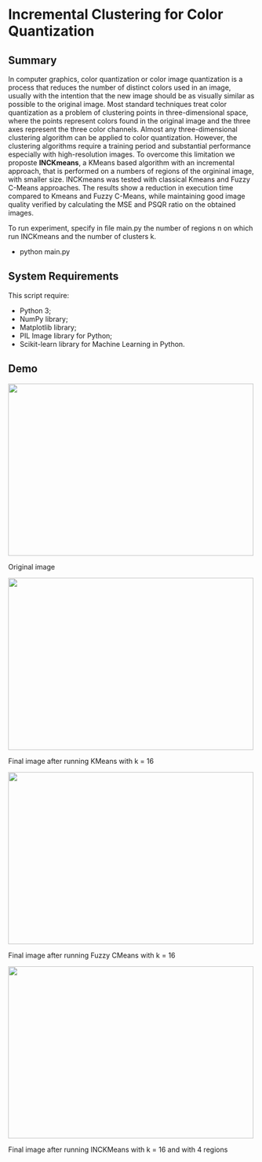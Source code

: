 # Incremental Clustering for Color Quantization #

## Summary ##
In computer graphics, color quantization or color image quantization is a process that reduces the number of distinct colors used in an image, 
usually with the intention that the new image should be as visually similar as possible to the original image. 
Most standard techniques treat color quantization as a problem of clustering points in three-dimensional space, where the points represent colors 
found in the original image and the three axes represent the three color channels. Almost any three-dimensional clustering algorithm can be applied 
to color quantization. 
However, the clustering algorithms require a training period and substantial performance especially with high-resolution images. 
To overcome this limitation we proposte **INCKmeans**, a KMeans based algorithm with an incremental approach, that is performed on a numbers of regions of the orgininal image,
with smaller size.
INCKmeans was tested with classical Kmeans and Fuzzy C-Means approaches. The results show a reduction in execution time compared to Kmeans and Fuzzy C-Means,
while maintaining good image quality verified by calculating the MSE and PSQR ratio on the obtained images.

To run experiment, specify in file main.py the number of regions n on which run INCKmeans and the number of clusters k.

* python main.py 

## System Requirements ##
This script require:
* Python 3;
* NumPy library;
* Matplotlib library;
* PIL Image library for Python;
* Scikit-learn library for Machine Learning in Python.

## Demo ##
<div>
    <img src="https://github.com/nicoladileo/INCKmeans/img/lena.jpg" align="center" height="350" width="500">
    <p>Original image</p>
</div>
<div>
    <img src="https://github.com/nicoladileo/INCKmeans/output/classick16lena.jpg" align="center" height="350" width="500">
    <p>Final image after running KMeans with k = 16</p>
</div>
<div>
    <img src="https://github.com/nicoladileo/INCKmeans/output/fuzzyk16lena.jpg" align="center" height="350" width="500">
    <p>Final image after running Fuzzy CMeans with k = 16</p>
</div>
<div>
    <img src="https://github.com/nicoladileo/INCKmeans/output/incremental_r4k16lena.jpg" align="center" height="350" width="500">
    <p>Final image after running INCKMeans with k = 16 and with 4 regions</p>
</div>


